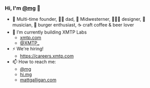 ### Hi, I'm [@mg](https://twitter.com/mg) 👋

- 🚀 Multi-time founder, 👦🏼 dad, 🌽 Midwesterner, 👨🏼‍🎨 designer, 🎸 musician, 🍔 burger enthusiast, ☕️ craft coffee & beer lover
- 🔭 I’m currently building XMTP Labs
  - [xmtp.com](https://xmtp.com)
  - [@XMTP_](https://twitter.com/xmtp_)
- ⚡️ We're hiring!
  - https://careers.xmtp.com
- 📫 How to reach me:
  - [@mg](https://twitter.com/mg)
  - [hi.mg](https://hi.mg)
  - [mattgalligan.com](https://mattgalligan.com)
